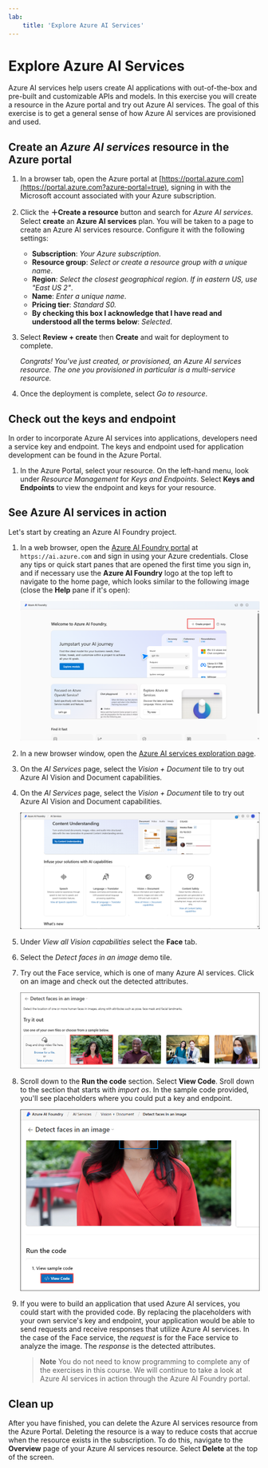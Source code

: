 ```yaml
---
lab:
    title: 'Explore Azure AI Services'
---
```


# Explore Azure AI Services

Azure AI services help users create AI applications with out-of-the-box and pre-built and customizable APIs and models. In this exercise you will create a resource in the Azure portal and try out Azure AI services. The goal of this exercise is to get a general sense of how Azure AI services are provisioned and used.

## Create an *Azure AI services* resource in the Azure portal

1. In a browser tab, open the Azure portal at [https://portal.azure.com](https://portal.azure.com?azure-portal=true), signing in with the Microsoft account associated with your Azure subscription.

1. Click the **&#65291;Create a resource** button and search for *Azure AI services*. Select **create** an **Azure AI services** plan. You will be taken to a page to create an Azure AI services resource. Configure it with the following settings:
    - **Subscription**: *Your Azure subscription*.
    - **Resource group**: *Select or create a resource group with a unique name*.
    - **Region**: *Select the closest geographical region. If in eastern US, use "East US 2"*.
    - **Name**: *Enter a unique name*.
    - **Pricing tier**: *Standard S0.*
    - **By checking this box I acknowledge that I have read and understood all the terms below**: *Selected*.

1. Select **Review + create** then **Create** and wait for deployment to complete.

    *Congrats! You've just created, or provisioned, an Azure AI services resource. The one you provisioned in particular is a multi-service resource.*

1. Once the deployment is complete, select *Go to resource*. 

## Check out the keys and endpoint

In order to incorporate Azure AI services into applications, developers need a service key and endpoint. The keys and endpoint used for application development can be found in the Azure Portal. 

1. In the Azure Portal, select your resource. On the left-hand menu, look under *Resource Management* for *Keys and Endpoints*. Select **Keys and Endpoints** to view the endpoint and keys for your resource. 

## See Azure AI services in action

Let's start by creating an Azure AI Foundry project.

1. In a web browser, open the [Azure AI Foundry portal](https://ai.azure.com) at `https://ai.azure.com` and sign in using your Azure credentials. Close any tips or quick start panes that are opened the first time you sign in, and if necessary use the **Azure AI Foundry** logo at the top left to navigate to the home page, which looks similar to the following image (close the **Help** pane if it's open):

    ![Screenshot of Azure AI Foundry home page with create an agent selected.](./media/azure-ai-foundry-home-page.png)
 
1. In a new browser window, open the [Azure AI services exploration page](https://ai.azure.com/explore/aiservices).

1. On the *AI Services* page, select the *Vision + Document* tile to try out Azure AI Vision and Document capabilities.

1. On the *AI Services* page, select the *Vision + Document* tile to try out Azure AI Vision and Document capabilities.

    ![Screenshot of the Vision and Document tile selected on the AI Services page.](./media/vision-document-tile.png)

1. Under *View all Vision capabilities* select the **Face** tab. 

1. Select the *Detect faces in an image* demo tile. 

1. Try out the Face service, which is one of many Azure AI services. Click on an image and check out the detected attributes. 

    ![Screenshot of the detect faces demo in Azure AI Foundry portal.](./media/detect-faces-demo.png)

1. Scroll down to the **Run the code** section. Select **View Code**. Sroll down to the section that starts with *import os*. In the sample code provided, you'll see placeholders where you could put a key and endpoint.

    ![Screenshot of the view code screen with a view of the code placeholders for key and endpoint.](./media/view-code-example.png) 

1. If you were to build an application that used Azure AI services, you could start with the provided code. By replacing the placeholders with your own service's key and endpoint, your application would be able to send requests and receive responses that utilize Azure AI services. In the case of the Face service, the *request* is for the Face service to analyze the image. The *response* is the detected attributes. 

    >**Note**
    >You do not need to know programming to complete any of the exercises in this course. We will continue to take a look at Azure AI services in action through the Azure AI Foundry portal.  
 
## Clean up 

After you have finished, you can delete the Azure AI services resource from the Azure Portal. Deleting the resource is a way to reduce costs that accrue when the resource exists in the subscription. To do this, navigate to the **Overview** page of your Azure AI services resource. Select **Delete** at the top of the screen.


